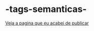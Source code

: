 # -tags-semanticas-

[Veja a pagina que eu acabei de publicar](guilhermefes.git.hub.io/tags-semanticas-/)

